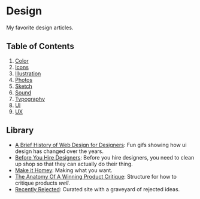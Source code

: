 # Design
My favorite design articles.

## Table of Contents
1. [Color](./color.md)
2. [Icons]()
2. [Illustration]()
3. [Photos]()
4. [Sketch]()
5. [Sound]()
7. [Typography]()
6. [UI]()
7. [UX]()

## Library
- [A Brief History of Web Design for Designers](http://blog.froont.com/brief-history-of-web-design-for-designers/): Fun gifs showing how ui design has changed over the years.
- [Before You Hire Designers](http://alistapart.com/article/before-you-hire-designers): Before you hire designers, you need to clean up shop so that they can actually do their thing.
- [Make it Homey](http://frankchimero.com/blog/make-it-homely/): Making what you want.
- [The Anatomy Of A Winning Product Critique](http://www.fastcodesign.com/3032051/the-anatomy-of-a-winning-product-critique): Structure for how to critique products _well_.
- [Recently Rejected](http://www.recentlyrejected.com/): Curated site with a graveyard of rejected ideas.